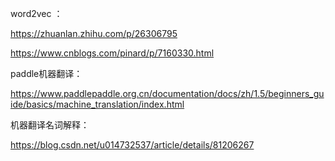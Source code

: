 word2vec ：

https://zhuanlan.zhihu.com/p/26306795

https://www.cnblogs.com/pinard/p/7160330.html
         
paddle机器翻译：

https://www.paddlepaddle.org.cn/documentation/docs/zh/1.5/beginners_guide/basics/machine_translation/index.html

机器翻译名词解释：

https://blog.csdn.net/u014732537/article/details/81206267
